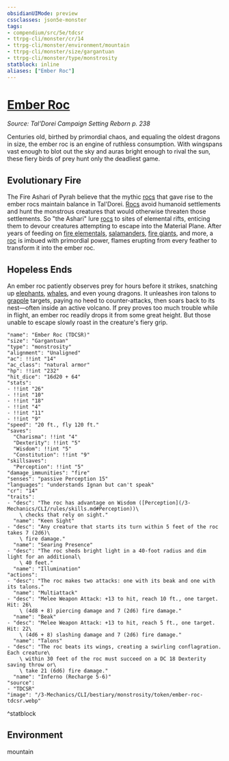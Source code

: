 ```yaml
---
obsidianUIMode: preview
cssclasses: json5e-monster
tags:
- compendium/src/5e/tdcsr
- ttrpg-cli/monster/cr/14
- ttrpg-cli/monster/environment/mountain
- ttrpg-cli/monster/size/gargantuan
- ttrpg-cli/monster/type/monstrosity
statblock: inline
aliases: ["Ember Roc"]
---
```

# [Ember Roc](3-Mechanics\CLI\bestiary\monstrosity/ember-roc-tdcsr.md)
*Source: Tal'Dorei Campaign Setting Reborn p. 238*  

Centuries old, birthed by primordial chaos, and equaling the oldest dragons in size, the ember roc is an engine of ruthless consumption. With wingspans vast enough to blot out the sky and auras bright enough to rival the sun, these fiery birds of prey hunt only the deadliest game.

## Evolutionary Fire

The Fire Ashari of Pyrah believe that the mythic [rocs](/3-Mechanics/CLI/bestiary/monstrosity/roc.md) that gave rise to the ember rocs maintain balance in Tal'Dorei. [Rocs](/3-Mechanics/CLI/bestiary/monstrosity/roc.md) avoid humanoid settlements and hunt the monstrous creatures that would otherwise threaten those settlements. So "the Ashari" lure [rocs](/3-Mechanics/CLI/bestiary/monstrosity/roc.md) to sites of elemental rifts, enticing them to devour creatures attempting to escape into the Material Plane. After years of feeding on [fire elementals](/3-Mechanics/CLI/bestiary/elemental/fire-elemental.md), [salamanders](/3-Mechanics/CLI/bestiary/elemental/salamander.md), [fire giants](/3-Mechanics/CLI/bestiary/giant/fire-giant.md), and more, a [roc](/3-Mechanics/CLI/bestiary/monstrosity/roc.md) is imbued with primordial power, flames erupting from every feather to transform it into the ember roc.

## Hopeless Ends

An ember roc patiently observes prey for hours before it strikes, snatching up [elephants](/3-Mechanics/CLI/bestiary/beast/elephant.md), [whales](/3-Mechanics/CLI/bestiary/beast/killer-whale.md), and even young dragons. It unleashes iron talons to [grapple](/3-Mechanics/CLI/rules/actions.md#grapple) targets, paying no heed to counter-attacks, then soars back to its nest—often inside an active volcano. If prey proves too much trouble while in flight, an ember roc readily drops it from some great height. But those unable to escape slowly roast in the creature's fiery grip.

```statblock
"name": "Ember Roc (TDCSR)"
"size": "Gargantuan"
"type": "monstrosity"
"alignment": "Unaligned"
"ac": !!int "14"
"ac_class": "natural armor"
"hp": !!int "232"
"hit_dice": "16d20 + 64"
"stats":
- !!int "26"
- !!int "10"
- !!int "18"
- !!int "4"
- !!int "11"
- !!int "9"
"speed": "20 ft., fly 120 ft."
"saves":
  "Charisma": !!int "4"
  "Dexterity": !!int "5"
  "Wisdom": !!int "5"
  "Constitution": !!int "9"
"skillsaves":
  "Perception": !!int "5"
"damage_immunities": "fire"
"senses": "passive Perception 15"
"languages": "understands Ignan but can't speak"
"cr": "14"
"traits":
- "desc": "The roc has advantage on Wisdom ([Perception](/3-Mechanics/CLI/rules/skills.md#Perception))\
    \ checks that rely on sight."
  "name": "Keen Sight"
- "desc": "Any creature that starts its turn within 5 feet of the roc takes 7 (2d6)\
    \ fire damage."
  "name": "Searing Presence"
- "desc": "The roc sheds bright light in a 40-foot radius and dim light for an additional\
    \ 40 feet."
  "name": "Illumination"
"actions":
- "desc": "The roc makes two attacks: one with its beak and one with its talons."
  "name": "Multiattack"
- "desc": "Melee Weapon Attack: +13 to hit, reach 10 ft., one target. Hit: 26\
    \ (4d8 + 8) piercing damage and 7 (2d6) fire damage."
  "name": "Beak"
- "desc": "Melee Weapon Attack: +13 to hit, reach 5 ft., one target. Hit: 22\
    \ (4d6 + 8) slashing damage and 7 (2d6) fire damage."
  "name": "Talons"
- "desc": "The roc beats its wings, creating a swirling conflagration. Each creature\
    \ within 30 feet of the roc must succeed on a DC 18 Dexterity saving throw or\
    \ take 21 (6d6) fire damage."
  "name": "Inferno (Recharge 5-6)"
"source":
- "TDCSR"
"image": "/3-Mechanics/CLI/bestiary/monstrosity/token/ember-roc-tdcsr.webp"
```
^statblock

## Environment

mountain